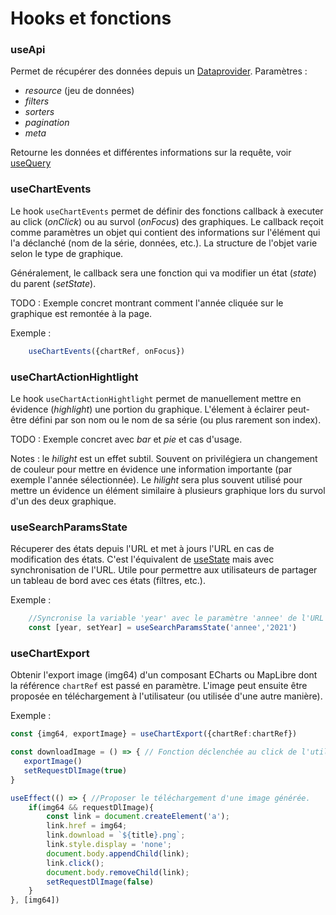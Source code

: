 # Hooks et fonctions

### useApi

Permet de récupérer des données depuis un [Dataprovider](/src/data_providers/).
Paramètres : 
- _resource_ (jeu de données)
- _filters_
- _sorters_
- _pagination_
- _meta_

Retourne les données et différentes informations sur la requête, voir [useQuery](https://tanstack.com/query/v4/docs/framework/react/reference/useQuery)

### useChartEvents

Le hook `useChartEvents` permet de définir des fonctions callback à executer au click (_onClick_) ou au survol (_onFocus_) des graphiques.
Le callback reçoit comme paramètres un objet qui contient des informations sur l'élément qui l'a déclanché (nom de la série, données, etc.). La structure de l'objet varie selon le type de graphique.

Généralement, le callback sera une fonction qui va modifier un état (_state_) du parent (_setState_).

TODO : Exemple concret montrant comment l'année cliquée sur le graphique est remontée à la page.

Exemple :
```typescript
    useChartEvents({chartRef, onFocus})
```

### useChartActionHightlight

Le hook `useChartActionHightlight` permet de manuellement mettre en évidence (_highlight_) une portion du graphique.
L'élement à éclairer peut-être défini par son nom ou le nom de sa série (ou plus rarement son index).

TODO : Exemple concret avec _bar_ et _pie_ et cas d'usage.

Notes : le _hilight_ est un effet subtil. Souvent on privilégiera un changement de couleur pour mettre en évidence une information importante (par exemple l'année sélectionnée).
Le _hilight_ sera plus souvent utilisé pour mettre un évidence un élément similaire à plusieurs graphique lors du survol d'un des deux graphique.


### useSearchParamsState

Récuperer des états depuis l'URL et met à jours l'URL en cas de modification des états. C'est l'équivalent de [useState](https://react.dev/reference/react/useState) mais avec synchronisation de l'URL. 
Utile pour permettre aux utilisateurs de partager un tableau de bord avec ces états (filtres, etc.).

Exemple :
```Typescript
    //Syncronise la variable 'year' avec le paramètre 'annee' de l'URL
    const [year, setYear] = useSearchParamsState('annee','2021')  
```

### useChartExport

Obtenir l'export image (img64) d'un composant ECharts ou MapLibre dont la référence `chartRef` est passé en paramètre.
L'image peut ensuite être proposée en téléchargement à l'utilisateur (ou utilisée d'une autre manière).

Exemple : 
```typescript
const {img64, exportImage} = useChartExport({chartRef:chartRef})

const downloadImage = () => { // Fonction déclenchée au click de l'utilisateur
   exportImage()
   setRequestDlImage(true)
}

useEffect(() => { //Proposer le téléchargement d'une image générée.
    if(img64 && requestDlImage){
        const link = document.createElement('a');
        link.href = img64;
        link.download = `${title}.png`;
        link.style.display = 'none';
        document.body.appendChild(link);
        link.click();
        document.body.removeChild(link);
        setRequestDlImage(false)
    }
}, [img64])
```